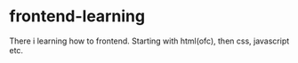 # frontend-learning
There i learning how to frontend. Starting with html(ofc), then css, javascript etc.

